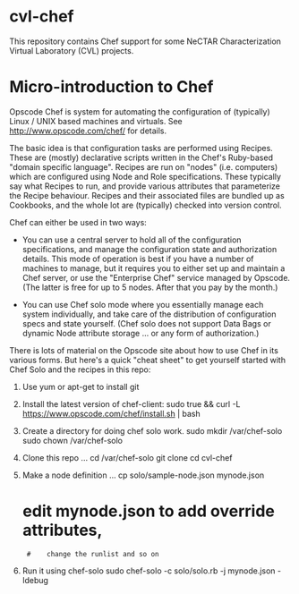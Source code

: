 cvl-chef
========

This repository contains Chef support for some NeCTAR Characterization Virtual 
Laboratory (CVL) projects.

Micro-introduction to Chef
==========================

Opscode Chef is system for automating the configuration of (typically) Linux / 
UNIX based machines and virtuals.  See http://www.opscode.com/chef/ for details.

The basic idea is that configuration tasks are performed using Recipes.  These
are (mostly) declarative scripts written in the Chef's Ruby-based "domain 
specific language".  Recipes are run on "nodes" (i.e. computers) which are
configured using Node and Role specifications.  These typically say what Recipes
to run, and provide various attributes that parameterize the Recipe behaviour.
Recipes and their associated files are bundled up as Cookbooks, and the whole
lot are (typically) checked into version control.

Chef can either be used in two ways:

* You can use a central server to hold all of the configuration specifications,
and manage the configuration state and authorization details.  This mode of
operation is best if you have a number of machines to manage, but it requires
you to either set up and maintain a Chef server, or use the "Enterprise Chef"
service managed by Opscode.  (The latter is free for up to 5 nodes.  After that
you pay by the month.)

* You can use Chef solo mode where you essentially manage each system 
individually, and take care of the distribution of configuration specs and
state yourself.  (Chef solo does not support Data Bags or dynamic Node 
attribute storage ... or any form of authorization.)

There is lots of material on the Opscode site about how to use Chef in its
various forms.  But here's a quick "cheat sheet" to get yourself started with
Chef Solo and the recipes in this repo:

1. Use yum or apt-get to install git

2. Install the latest version of chef-client:
   	sudo true && curl -L https://www.opscode.com/chef/install.sh | bash

3. Create a directory for doing chef solo work.
   	sudo mkdir /var/chef-solo
	sudo chown <your-id> /var/chef-solo

4. Clone this repo ...
   	cd /var/chef-solo
	git clone <the url>
	cd cvl-chef

5. Make a node definition ...
   	cp solo/sample-node.json mynode.json
	# edit mynode.json to add override attributes, 
        #    change the runlist and so on

6. Run it using chef-solo
       sudo chef-solo -c solo/solo.rb -j mynode.json -ldebug
